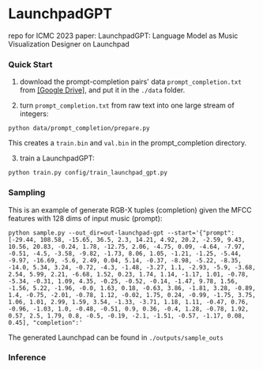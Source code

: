 # LaunchpadGPT
repo for ICMC 2023 paper: LaunchpadGPT: Language Model as Music Visualization Designer on Launchpad

### Quick Start

1. download the prompt-completion pairs' data `prompt_completion.txt` from [[Google Drive]](https://drive.google.com/file/d/1ZBQtDop9jGhcSjpZwWKHC-k6QK4pVNe-/view?usp=sharing), and put it in the `./data` folder.

2. turn `prompt_completion.txt` from raw text into one large stream of integers:

```shell
python data/prompt_completion/prepare.py
```
This creates a `train.bin` and `val.bin` in the prompt_completion directory.

3. train a LaunchpadGPT:

```shell
python train.py config/train_launchpad_gpt.py
```

### Sampling

This is an example of generate RGB-X tuples (completion) given the MFCC features with 128 dims of input music (prompt):

```shell
python sample.py --out_dir=out-launchpad-gpt --start='{"prompt": [-29.44, 108.58, -15.65, 36.5, 2.3, 14.21, 4.92, 20.2, -2.59, 9.43, 10.56, 20.83, -0.24, 1.78, -12.75, 2.06, -4.75, 0.09, -4.64, -7.97, -0.51, -4.5, -3.58, -9.82, -1.73, 8.06, 1.05, -1.21, -1.25, -5.44, -9.97, -16.69, -5.6, 2.49, 0.04, 5.14, -0.37, -8.98, -5.22, -8.35, -14.0, 5.34, 3.24, -0.72, -4.3, -1.48, -3.27, 1.1, -2.93, -5.9, -3.68, 2.54, 5.99, 2.21, -6.68, 1.52, 0.23, 1.74, 1.14, -1.17, 1.01, -0.78, -5.34, -0.31, 1.09, 4.35, -0.25, -0.52, -0.14, -1.47, 9.78, 1.56, -1.56, 5.22, -1.96, -0.0, 1.63, 0.18, -0.63, 3.86, -1.81, 3.28, -0.89, 1.4, -0.75, -2.01, -0.78, 1.12, -0.02, 1.75, 0.24, -0.99, -1.75, 3.75, 1.06, 1.01, 2.99, 1.59, 3.54, -1.33, -3.71, 1.18, 1.11, -0.47, 0.76, -0.96, -1.03, 1.0, -0.48, -0.51, 0.9, 0.36, -0.4, 1.28, -0.78, 1.92, 0.57, 2.5, 1.79, 0.8, -0.5, -0.19, -2.1, -1.51, -0.57, -1.17, 0.08, 0.45], "completion":'
```

The generated Launchpad can be found in `./outputs/sample_outs`

### Inference